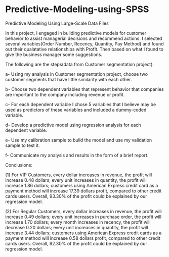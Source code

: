 # Predictive-Modeling-using-SPSS
Predictive Modeling Using Large-Scale Data Files

In this project, I engaged in building predictive models for customer behavior to assist managerial decisions and recommend actions. I selected several variables(Order Number, Recency, Quantity, Pay Method) and found out their qualatative relationships with Profit. Then based on what I found to give the business manager some suggestions.

The following are the steps(data from Customer segmentation project):

a- Using my analysis in Customer segmentation project, choose two customer segments that have little similarity with each other.

b- Choose two dependent variables that represent behavior that companies are important to the company including revenue or profit.

c- For each dependent variable I chose 5 variables that I believe may be used as predictors of these variables and included a dummy-coded variable.

d- Develop a predictive model using regression analysis for each dependent variable.

e- Use my calibration sample to build the model and use my validation sample to test it.

f- Communicate my analysis and results in the form of a brief report.

Conclusions:

(1) For VIP Customers, every dollar increases in revenue, the profit will increase 0.48 dollars; every unit increases in quantity, the profit will increase 1.86 dollars; customers using American Express credit card as a payment method will increase 17.39 dollars profit, compared to other credit cards users. Overall, 93.30% of the profit could be explained by our regression model. 

(2) For Regular Customers, every dollar increases in revenue, the profit will increase 0.49 dollars; every unit increases in purchase order, the profit will increase 1.70 dollars; every month increases in recency, the profit will decrease 0.20 dollars; every unit increases in quantity, the profit will increase 3.44 dollars; customers using American Express credit cards as a payment method will increase 0.58 dollars profit, compared to other credit cards users. Overall, 92.30% of the profit could be explained by our regression model. 

